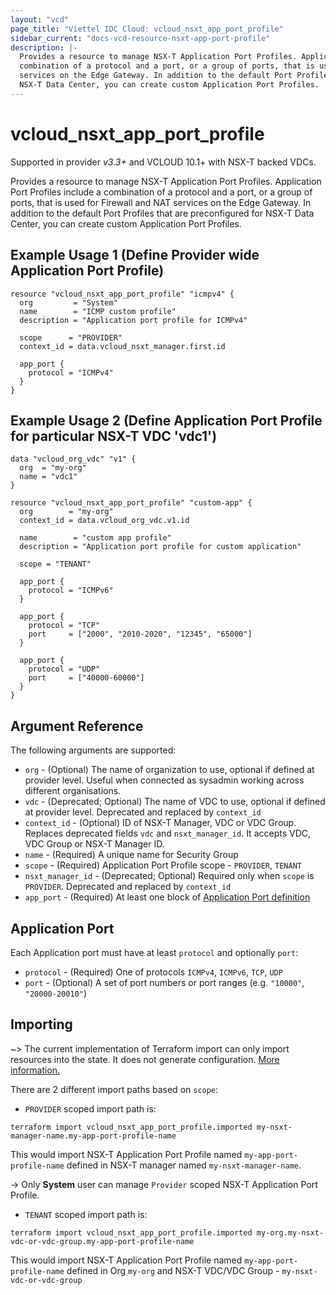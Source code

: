 ```yaml
---
layout: "vcd"
page_title: "Viettel IDC Cloud: vcloud_nsxt_app_port_profile"
sidebar_current: "docs-vcd-resource-nsxt-app-port-profile"
description: |-
  Provides a resource to manage NSX-T Application Port Profiles. Application Port Profiles include a
  combination of a protocol and a port, or a group of ports, that is used for Firewall and NAT
  services on the Edge Gateway. In addition to the default Port Profiles that are preconfigured for
  NSX-T Data Center, you can create custom Application Port Profiles.
---
```


# vcloud\_nsxt\_app\_port\_profile

Supported in provider *v3.3+* and VCLOUD 10.1+ with NSX-T backed VDCs.

Provides a resource to manage NSX-T Application Port Profiles. Application Port Profiles include a
combination of a protocol and a port, or a group of ports, that is used for Firewall and NAT
services on the Edge Gateway. In addition to the default Port Profiles that are preconfigured for
NSX-T Data Center, you can create custom Application Port Profiles.

## Example Usage 1 (Define Provider wide Application Port Profile)

```hcl
resource "vcloud_nsxt_app_port_profile" "icmpv4" {
  org         = "System"
  name        = "ICMP custom profile"
  description = "Application port profile for ICMPv4"

  scope      = "PROVIDER"
  context_id = data.vcloud_nsxt_manager.first.id

  app_port {
    protocol = "ICMPv4"
  }
}
```

## Example Usage 2 (Define Application Port Profile for particular NSX-T VDC 'vdc1')
```hcl
data "vcloud_org_vdc" "v1" {
  org  = "my-org"
  name = "vdc1"
}

resource "vcloud_nsxt_app_port_profile" "custom-app" {
  org        = "my-org"
  context_id = data.vcloud_org_vdc.v1.id

  name        = "custom app profile"
  description = "Application port profile for custom application"

  scope = "TENANT"

  app_port {
    protocol = "ICMPv6"
  }

  app_port {
    protocol = "TCP"
    port     = ["2000", "2010-2020", "12345", "65000"]
  }

  app_port {
    protocol = "UDP"
    port     = ["40000-60000"]
  }
}
```

## Argument Reference

The following arguments are supported:

* `org` - (Optional) The name of organization to use, optional if defined at provider level. Useful
  when connected as sysadmin working across different organisations.
* `vdc` - (Deprecated; Optional) The name of VDC to use, optional if defined at provider level.
  Deprecated and replaced by `context_id`
* `context_id` - (Optional) ID of NSX-T Manager, VDC or VDC Group. Replaces deprecated fields `vdc`
  and `nsxt_manager_id`. It accepts VDC, VDC Group or NSX-T Manager ID. 
* `name` - (Required) A unique name for Security Group
* `scope` - (Required) Application Port Profile scope - `PROVIDER`, `TENANT`
* `nsxt_manager_id` - (Deprecated; Optional) Required only when `scope` is `PROVIDER`. Deprecated
  and replaced by `context_id`
* `app_port` - (Required) At least one block of [Application Port definition](#app-port)


<a id="app-port"></a>
## Application Port

Each Application port must have at least `protocol` and optionally `port`:

* `protocol` - (Required) One of protocols `ICMPv4`, `ICMPv6`, `TCP`, `UDP`
* `port` - (Optional) A set of port numbers or port ranges (e.g. `"10000"`, `"20000-20010"`)


## Importing

~> The current implementation of Terraform import can only import resources into the state.
It does not generate configuration. [More information.](https://www.terraform.io/docs/import/)

There are 2 different import paths based on `scope`:
* `PROVIDER` scoped import path is:
```
terraform import vcloud_nsxt_app_port_profile.imported my-nsxt-manager-name.my-app-port-profile-name
```
This would import NSX-T Application Port Profile named `my-app-port-profile-name` defined in NSX-T manager
named `my-nsxt-manager-name`.

->  Only **System** user can manage `Provider` scoped NSX-T Application Port Profile.

* `TENANT` scoped import path is:
```
terraform import vcloud_nsxt_app_port_profile.imported my-org.my-nsxt-vdc-or-vdc-group.my-app-port-profile-name
```

This would import NSX-T Application Port Profile named `my-app-port-profile-name` defined in Org `my-org` and NSX-T
VDC/VDC Group - `my-nsxt-vdc-or-vdc-group`
